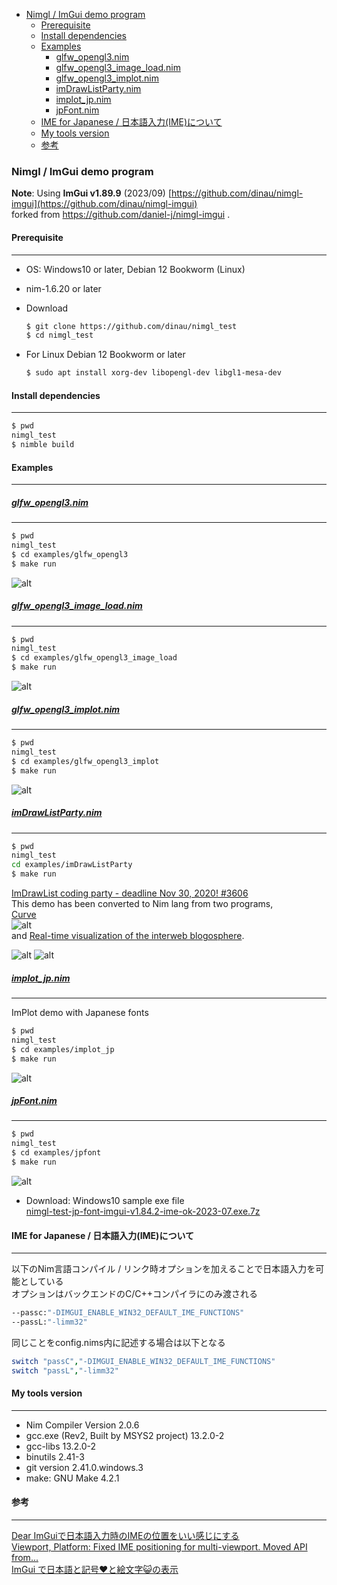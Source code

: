 <!-- START doctoc generated TOC please keep comment here to allow auto update -->
<!-- DON'T EDIT THIS SECTION, INSTEAD RE-RUN doctoc TO UPDATE -->

- [Nimgl / ImGui demo program](#nimgl--imgui-demo-program)
  - [Prerequisite](#prerequisite)
  - [Install dependencies](#install-dependencies)
  - [Examples](#examples)
    - [glfw_opengl3.nim](#glfw_opengl3nim)
    - [glfw_opengl3_image_load.nim](#glfw_opengl3_image_loadnim)
    - [glfw_opengl3_implot.nim](#glfw_opengl3_implotnim)
    - [imDrawListParty.nim](#imdrawlistpartynim)
    - [implot_jp.nim](#implot_jpnim)
    - [jpFont.nim](#jpfontnim)
  - [IME for Japanese / 日本語入力(IME)について](#ime-for-japanese--%E6%97%A5%E6%9C%AC%E8%AA%9E%E5%85%A5%E5%8A%9Bime%E3%81%AB%E3%81%A4%E3%81%84%E3%81%A6)
  - [My tools version](#my-tools-version)
  - [参考](#%E5%8F%82%E8%80%83)

<!-- END doctoc generated TOC please keep comment here to allow auto update -->

### Nimgl / ImGui demo program

**Note**: Using  **ImGui v1.89.9** (2023/09) [https://github.com/dinau/nimgl-imgui](https://github.com/dinau/nimgl-imgui)  
forked from https://github.com/daniel-j/nimgl-imgui .

#### Prerequisite

---

- OS: Windows10 or later, Debian 12 Bookworm (Linux)
- nim-1.6.20 or later
- Download 

   ```sh
   $ git clone https://github.com/dinau/nimgl_test
   $ cd nimgl_test
   ```

- For Linux Debian 12 Bookworm or later

   ```sh
   $ sudo apt install xorg-dev libopengl-dev libgl1-mesa-dev
   ```


#### Install dependencies

---

   ```sh
   $ pwd
   nimgl_test
   $ nimble build
   ```

#### Examples

---

#####  [glfw_opengl3.nim](examples/glfw_opengl3/glfw_opengl3.nim)

---

   ```sh
   $ pwd 
   nimgl_test
   $ cd examples/glfw_opengl3
   $ make run
   ```

![alt](img/glfw_opengl3.png)


#####  [glfw_opengl3_image_load.nim](examples/glfw_opengl3_image_load/glfw_opengl3_image_load.nim)

---

   ```sh
   $ pwd 
   nimgl_test
   $ cd examples/glfw_opengl3_image_load
   $ make run
   ```

![alt](img/glfw_opengl3_image_load.png)

#####  [glfw_opengl3_implot.nim](examples/glfw_opengl3_implot/glfw_opengl3_implot.nim)

---

   ```sh
   $ pwd 
   nimgl_test
   $ cd examples/glfw_opengl3_implot
   $ make run
   ```

![alt](img/glfw_opengl3_implot.png)

##### [imDrawListParty.nim](examples/imDrawListParty/imDrawListParty.nim)

---

```sh
$ pwd 
nimgl_test
cd examples/imDrawListParty
$ make run
```

[ImDrawList coding party - deadline Nov 30, 2020! #3606](https://github.com/ocornut/imgui/issues/3606)  
This demo has been converted to Nim lang from two programs,  
[Curve](https://github.com/ocornut/imgui/issues/3606#issuecomment-730648517)  
![alt](https://user-images.githubusercontent.com/8225057/99726102-5b5a6f80-2ab6-11eb-8785-8a7de588dd6e.gif)  
and [Real-time visualization of the interweb blogosphere](https://github.com/ocornut/imgui/issues/3606#issuecomment-730704909).  

![alt](https://user-images.githubusercontent.com/35172202/99803095-e2a4f300-2b49-11eb-8979-0bd475c1cfee.gif)
![alt](img/nimgl-imgui-coding-party-2023-08.png)  


##### [implot_jp.nim](examples/implot_jp/implot_jp.nim)

---

ImPlot demo with Japanese fonts

   ```sh
   $ pwd 
   nimgl_test
   $ cd examples/implot_jp
   $ make run
   ```

   ![alt](img/nimgl-implot-demo-jp-font-2023-10.png)  

##### [jpFont.nim](examples/jpFont/jpFont.nim)

---

```sh
$ pwd 
nimgl_test
$ cd examples/jpfont
$ make run
```

![alt](img/nimgl-screen-shot-jp-font-2023-07.png)

- Download: Windows10 sample exe file  
[nimgl-test-jp-font-imgui-v1.84.2-ime-ok-2023-07.exe.7z](https://bitbucket.org/dinau/storage/downloads/nimgl-test-jp-font-imgui-v1.84.2-ime-ok-2023-07.exe.7z) 

#### IME for Japanese / 日本語入力(IME)について

---

以下のNim言語コンパイル / リンク時オプションを加えることで日本語入力を可能としている  
オプションはバックエンドのC/C++コンパイラにのみ渡される

```sh
--passc:"-DIMGUI_ENABLE_WIN32_DEFAULT_IME_FUNCTIONS"
--passL:"-limm32"
```

同じことをconfig.nims内に記述する場合は以下となる

```nim
switch "passC","-DIMGUI_ENABLE_WIN32_DEFAULT_IME_FUNCTIONS"
switch "passL","-limm32"
```

#### My tools version

---

- Nim Compiler Version 2.0.6 
- gcc.exe (Rev2, Built by MSYS2 project) 13.2.0-2
- gcc-libs 13.2.0-2
- binutils 2.41-3 
- git version 2.41.0.windows.3
- make: GNU Make 4.2.1

#### 参考

---

[Dear ImGuiで日本語入力時のIMEの位置をいい感じにする](https://qiita.com/babiron_i/items/759d80965b497384bc0e)  
[Viewport, Platform: Fixed IME positioning for multi-viewport. Moved API from...](http://dalab.se.sjtu.edu.cn/gitlab/xiaoyuwei/imgui/-/commit/cb78e62df93732b64afcc9d4cd02e378730b32af)  
[ImGui で日本語と記号♥と絵文字😺の表示](https://zenn.dev/tenka/articles/display_japanese_symbols_and_emoji_with_imgui)  
